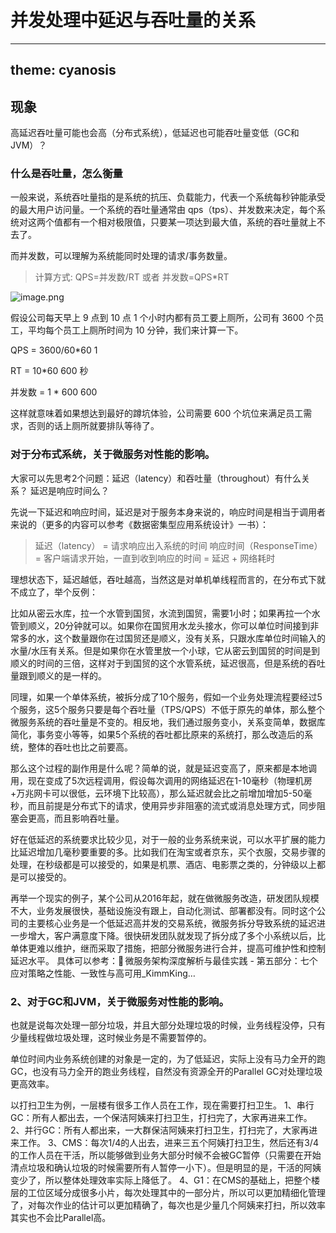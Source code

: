 # 并发处理中延迟与吞吐量的关系

---
theme: cyanosis
---

## 现象
高延迟吞吐量可能也会高（分布式系统），低延迟也可能吞吐量变低（GC和JVM）？

### 什么是吞吐量，怎么衡量
一般来说，系统吞吐量指的是系统的抗压、负载能力，代表一个系统每秒钟能承受的最大用户访问量。一个系统的吞吐量通常由 qps（tps）、并发数来决定，每个系统对这两个值都有一个相对极限值，只要某一项达到最大值，系统的吞吐量就上不去了。

而并发数，可以理解为系统能同时处理的请求/事务数量。

>计算方式: QPS=并发数/RT 或者 并发数=QPS*RT


![image.png](https://p6-juejin.byteimg.com/tos-cn-i-k3u1fbpfcp/e3537826469f4657bc83d245fe9600d5~tplv-k3u1fbpfcp-watermark.image)

假设公司每天早上 9 点到 10 点 1 个小时内都有员工要上厕所，公司有 3600 个员工，平均每个员工上厕所时间为 10 分钟，我们来计算一下。

QPS = 3600/60*60 1

RT = 10*60 600 秒

并发数 = 1 * 600 600

这样就意味着如果想达到最好的蹲坑体验，公司需要 600 个坑位来满足员工需求，否则的话上厕所就要排队等待了。

### 对于分布式系统，关于微服务对性能的影响。
大家可以先思考2个问题：延迟（latency）和吞吐量（throughout）有什么关系？ 延迟是响应时间么？

先说一下延迟和响应时间，延迟是对于服务本身来说的，响应时间是相当于调用者来说的（更多的内容可以参考《数据密集型应用系统设计​》一书）：

>延迟（latency） = 请求响应出入系统的时间
响应时间（ResponseTime）= 客户端请求开始，一直到收到响应的时间 = 延迟 + 网络耗时

理想状态下，延迟越低，吞吐越高，当然这是对单机单线程而言的，在分布式下就不成立了，举个反例：

比如从密云水库，拉一个水管到国贸，水流到国贸，需要1小时；如果再拉一个水管到顺义，20分钟就可以。如果你在国贸用水龙头接水，你可以单位时间接到非常多的水，这个数量跟你在过国贸还是顺义，没有关系，只跟水库单位时间输入的水量/水压有关系。但是如果你在水管里放一个小球，它从密云到国贸的时间是到顺义的时间的三倍，这样对于到国贸的这个水管系统，延迟很高，但是系统的吞吐量跟到顺义的是一样的。

同理，如果一个单体系统，被拆分成了10个服务，假如一个业务处理流程要经过5个服务，这5个服务只要是每个吞吐量（TPS/QPS）不低于原先的单体，那么整个微服务系统的吞吐量是不变的。相反地，我们通过服务变小，关系变简单，数据库简化，事务变小等等，如果5个系统的吞吐都比原来的系统打，那么改造后的系统，整体的吞吐也比之前要高。

那么这个过程的副作用是什么呢？简单的说，就是延迟变高了，原来都是本地调用，现在变成了5次远程调用，假设每次调用的网络延迟在1-10毫秒（物理机房+万兆网卡可以很低，云环境下比较高），那么延迟就会比之前增加增加5-50毫秒，而且前提是分布式下的请求，使用异步非阻塞的流式或消息处理方式，同步阻塞会更高，而且影响吞吐量。

好在低延迟的系统要求比较少见，对于一般的业务系统来说，可以水平扩展的能力比延迟增加几毫秒要重要的多。比如我们在淘宝或者京东，买个衣服，交易步骤的处理，在秒级都是可以接受的，如果是机票、酒店、电影票之类的，分钟级以上都是可以接受的。

再举一个现实的例子，某个公司从2016年起，就在做微服务改造，研发团队规模不大，业务发展很快，基础设施没有跟上，自动化测试、部署都没有。同时这个公司的主要核心业务是一个低延迟高并发的交易系统，微服务拆分导致系统的延迟进一步增大，客户满意度下降。很快研发团队就发现了拆分成了多个小系统以后，比单体更难以维护，继而采取了措施，把部分微服务进行合并，提高可维护性和控制延迟水平。
具体可以参考： 微服务架构深度解析与最佳实践 - 第五部分：七个应对策略之性能、一致性与高可用_KimmKing…​

### 2、对于GC和JVM，关于微服务对性能的影响。
也就是说每次处理一部分垃圾，并且大部分处理垃圾的时候，业务线程没停，只有少量线程做垃圾处理，这时候业务是不需要暂停的。

单位时间内业务系统创建的对象是一定的，为了低延迟，实际上没有马力全开的跑GC，也没有马力全开的跑业务线程，自然没有资源全开的Parallel GC对处理垃圾更高效率。

以打扫卫生为例，一层楼有很多工作人员在工作，现在需要打扫卫生。
1、串行GC：所有人都出去，一个保洁阿姨来打扫卫生，打扫完了，大家再进来工作。
2、并行GC：所有人都出来，一大群保洁阿姨来打扫卫生，打扫完了，大家再进来工作。
3、CMS：每次1/4的人出去，进来三五个阿姨打扫卫生，然后还有3/4的工作人员在干活，所以能够做到业务大部分时候不会被GC暂停（只需要在开始清点垃圾和确认垃圾的时候需要所有人暂停一小下）。但是明显的是，干活的阿姨变少了，所以整体处理效率实际上降低了。
4、G1：在CMS的基础上，把整个楼层的工位区域分成很多小片，每次处理其中的一部分片，所以可以更加精细化管理了，对每次作业的估计可以更加精确了，每次也是少量几个阿姨来打扫，所以效率其实也不会比Parallel高。

